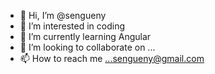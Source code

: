 - 👋 Hi, I’m @sengueny
- 👀 I’m interested in coding
- 🌱 I’m currently learning Angular 
- 💞️ I’m looking to collaborate on ...
- 📫 How to reach me ...sengueny@gmail.com

<!---
sengueny/sengueny is a ✨ special ✨ repository because its `README.md` (this file) appears on your GitHub profile.
You can click the Preview link to take a look at your changes.
--->
